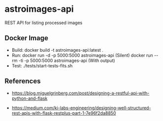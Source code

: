 # astroimages-api

REST API for listing processed images

## Docker Image
- Build: docker build -t astroimages-api:latest .
- Run: 
    docker run -d -p 5000:5000 astroimages-api (Silent)
    docker run --rm -ti -p 5000:5000 astroimages-api (With output)
- Test: ./tests/start-tests-fits.sh


## References

- https://blog.miguelgrinberg.com/post/designing-a-restful-api-with-python-and-flask

- https://medium.com/ki-labs-engineering/designing-well-structured-rest-apis-with-flask-restplus-part-1-7e96f2da8850